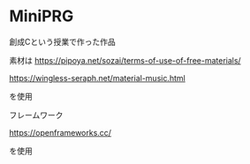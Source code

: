 # MiniPRG
創成Cという授業で作った作品

素材は
https://pipoya.net/sozai/terms-of-use-of-free-materials/

https://wingless-seraph.net/material-music.html

を使用

フレームワーク

https://openframeworks.cc/

を使用
